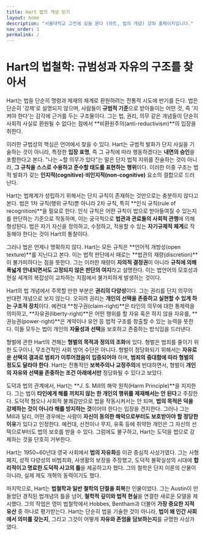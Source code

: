 ```yaml
---
title: Hart 법의 개념 읽기
layout: home
description: "서울대학교 고전에 길을 묻다 (하트, 법의 개념) 강좌 홈페이지입니다."
nav_order: 1
permalink: /
---
```


# **Hart의 법철학: 규범성과 자유의 구조를 찾아서**

Hart는 법을 단순히 명령과 제재의 체계로 환원하려는 전통적 시도에 반기를 든다. 법은 단순히 '강제'로 설명되지 않으며, 사람들이 **규범적 기준**으로 받아들이는 어떤 것, 즉 '지켜야 한다'는 감각에 근거를 두는 구조물이다. 그는 법, 권리, 의무 같은 개념들이 단순히 사회적 사실로 환원될 수 없다는 점에서 **비환원주의(anti-reductivism)**의 입장을 취한다.

이러한 규범성의 핵심은 언어에서 찾을 수 있다. Hart는 규범적 발화가 단지 사실을 기술하는 것이 아니라, 특정한 **입장 표명**, 즉 그 규칙에 따라 행동하겠다는 **내면의 승인**을 포함한다고 본다. "나는 ~할 의무가 있다"는 말은 단지 법적 지위를 진술하는 것이 아니라, **그 규칙을 스스로 수용하고 준수할 태도를 표현하는 행위**이다. 이러한 이중 구조는 법적 발화가 갖는 **인지적(cognitive)**·**비인지적(non-cognitive)** 요소의 결합으로 드러난다.

Hart는 법체계가 성립하기 위해서는 단지 규칙이 존재하는 것만으로는 충분하지 않다고 본다. 법은 1차 규칙(행위 규칙)뿐 아니라 2차 규칙, 특히 **인식 규칙(rule of recognition)**을 필요로 한다. 인식 규칙은 어떤 규칙이 법으로 받아들여질 수 있는지를 판단하는 기준으로 작동하며, 이는 궁극적으로 **법관과 관료들의 사회적 관행**에 의해 형성된다. 법은 자기 자신을 정의하고, 수정하고, 적용할 수 있는 **자기규제적 체계**로 작동해야 한다는 것이 Hart의 통찰이다.

그러나 법은 언제나 명확하지 않다. Hart는 모든 규칙은 **언어적 개방성(open texture)**를 지닌다고 본다. 이는 법적 판단에서 때로는 **법관의 재량(discretion)**이 불가피하다는 점을 뜻한다. 그는 이러한 재량이 **자의적 결정권**이 아니라 **규칙에 의해 폭넓게 안내되면서도 고정되지 않은 판단의 여지**라고 설명한다. 이는 법언어의 모호성과 현실 세계의 복잡성이 교차하는 지점에서 불가피하게 발생하는 것이다.

Hart의 법 개념에서 주목할 만한 부분은 **권리의 다양성**이다. 그는 권리를 단지 의무의 반대편 개념으로 보지 않는다. 오히려 권리는 **개인의 선택을 존중하고 실현할 수 있게 하는 구조적 장치**이다. 예컨대 **청구권(claim-right)**은 타인의 의무에 대한 통제력을 의미하고, **자유권(liberty-right)**은 어떤 행위를 할 자유 혹은 하지 않을 자유를, **권능권(power-right)**은 계약이나 유언 등 법적 구조를 창출할 수 있는 능력을 뜻한다. 이들 모두는 법이 개인의 **자율성과 선택**을 보호하고 존중하는 방식임을 드러낸다.

형벌에 관한 Hart의 견해는 **형벌의 목적과 정의의 조화**에 있다. 형벌은 범죄를 줄이기 위한 도구이나, 무조건적인 사회 방어 수단은 아니다. 형벌이 정당화되기 위해서는 **자유로운 선택의 결과로 범죄가 이루어졌음이 입증되어야** 하며, **범죄의 중대함에 따라 형벌의 정도도 달라야 한다**. Hart는 전통적인 **보복주의나 교정주의**에 반대하면서, 형벌이 **개인의 자유와 선택을 존중하는 조건 아래에서만** 정당화될 수 있다고 보았다.

도덕과 법의 관계에서, Hart는 **J. S. Mill의 해악 원칙(Harm Principle)**을 지지한다. 그는 법이 **타인에게 해를 끼치지 않는 한 개인의 행위를 제재해서는 안 된다**고 주장한다. 도덕적 혐오나 사회적 불쾌감만으로 법을 작동시켜서는 안 되며, **법의 목적은 덕을 강제하는 것이 아니라 해를 방지하는 것**이어야 한다는 입장을 견지한다. 그러나 그는 Mill과 달리, 어떤 경우에는 사람이 **자신이 동의한 해악으로부터도 보호받아야 할 정당한 이유**가 있다고 인정한다. 예컨대, 선전이나 무지, 유혹 등에 취약한 개인은 그 자신의 선택으로부터도 법의 보호를 받을 수 있다. 그럼에도 불구하고, Hart는 도덕을 법으로 강제하는 것을 단호히 거부한다.

Hart는 1950~60년대 영국 사회에서 **법의 자유화**를 이끈 중심적 사상가였다. 그는 사형 폐지, 성적 다양성의 비범죄화, 사생활의 보장을 주장했고, 도덕적 불확실성의 시대에 **합리적이고 명료한 도덕적 사고의 틀**을 제공하고자 했다. 그의 철학은 단지 이론의 산물이 아니라, 실제 제도 개혁의 동력이기도 했다.

마지막으로, Hart는 **법철학과 일반 철학의 단절을 회복**한 인물이었다. 그는 Austin이 만들었던 경직된 법개념의 틀을 넘어, **철학적 깊이와 법적 현실**을 연결한 새로운 모델을 제시했다. 그의 작업은 영미 법철학에서 Hobbes, Bentham과 더불어 **가장 중요한 지적 유산** 중 하나로 평가받는다. Hart는 단순히 법을 기술한 것이 아니라, **법이 왜 인간 사회에서 의미를 갖는지**, 그리고 그것이 어떻게 **자유와 존엄을 담보하는지**를 규명한 사상가였다.
